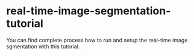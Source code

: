 # real-time-image-segmentation-tutorial

You can find complete process how to run and setup the real-time image sgmentation with this tutorial.
